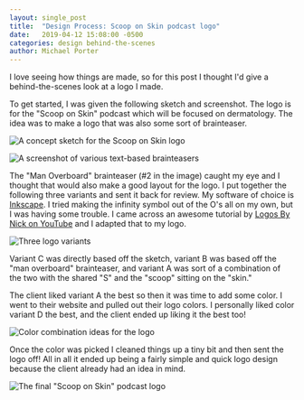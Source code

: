 ```yaml
---
layout: single_post
title:  "Design Process: Scoop on Skin podcast logo"
date:   2019-04-12 15:08:00 -0500
categories: design behind-the-scenes
author: Michael Porter
---
```

I love seeing how things are made, so for this post I thought I'd give a behind-the-scenes look at a logo I made.

To get started, I was given the following sketch and screenshot. The logo is for the "Scoop on Skin" podcast which will be focused on dermatology. The idea was to make a logo that was also some sort of brainteaser.

![A concept sketch for the Scoop on Skin logo](/images/posts/scoop_on_skin/scoop_sketch.jpg "Scoop on Skin concept sketch")

![A screenshot of various text-based brainteasers](/images/posts/scoop_on_skin/brainteasers.jpg "Various text-based brainteasers")

The "Man Overboard" brainteaser (#2 in the image) caught my eye and I thought that would also make a good layout for the logo. I put together the following three variants and sent it back for review. My software of choice is [Inkscape](https://inkscape.org/). I tried making the infinity symbol out of the O's all on my own, but I was having some trouble. I came across an awesome tutorial by [Logos By Nick on YouTube](https://www.youtube.com/watch?v=r9WLZgfr-NQ) and I adapted that to my logo.

![Three logo variants](/images/posts/scoop_on_skin/scoop_comparisons.png "Three logo variants")

Variant C was directly based off the sketch, variant B was based off the "man overboard" brainteaser, and variant A was sort of a combination of the two with the shared "S" and the "scoop" sitting on the "skin."

The client liked variant A the best so then it was time to add some color. I went to their website and pulled out their logo colors. I personally liked color variant D the best, and the client ended up liking it the best too!

![Color combination ideas for the logo](/images/posts/scoop_on_skin/scoop_color_comparisons.png "Color combination ideas for the logo")

Once the color was picked I cleaned things up a tiny bit and then sent the logo off! All in all it ended up being a fairly simple and quick logo design because the client already had an idea in mind.

![The final "Scoop on Skin" podcast logo](/images/posts/scoop_on_skin/Logo_LoRes.png "The final \"Scoop on Skin\" podcast logo")
